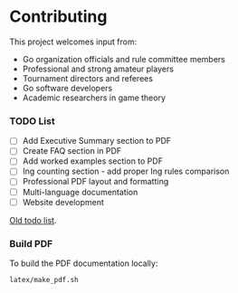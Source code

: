 # Contributing

This project welcomes input from:
- Go organization officials and rule committee members
- Professional and strong amateur players
- Tournament directors and referees
- Go software developers
- Academic researchers in game theory

### TODO List

- [ ] Add Executive Summary section to PDF
- [ ] Create FAQ section in PDF
- [ ] Add worked examples section to PDF
- [ ] Ing counting section - add proper Ing rules comparison
- [ ] Professional PDF layout and formatting
- [ ] Multi-language documentation
- [ ] Website development

[Old todo list](https://docs.google.com/document/d/1Ur_s500xiNctxnPkjInWZXd4CpYiCYdclqEv5qYSJv8/edit?tab=t.0#heading=h.mlu38yrrkqup).

### Build PDF

To build the PDF documentation locally:
```bash
latex/make_pdf.sh
```
